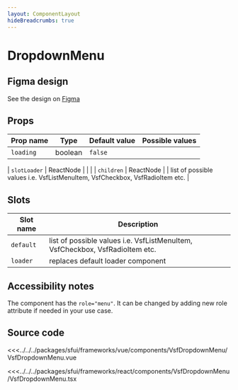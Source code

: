 ```yaml
---
layout: ComponentLayout
hideBreadcrumbs: true
---
```

# DropdownMenu

<Generate />

## Figma design

See the design on [Figma](https://www.figma.com/file/CWOkbpne0tDpSenT4ZEUTQ/%F0%9F%9B%A0-SFUI-2-%7C-Development?node-id=11445%3A17899&t=IUSzghVcH18rGovc-1)

## Props

| Prop name             | Type                       | Default value | Possible values                        |
|-----------------------|----------------------------|---------------|----------------------------------------|
|     `loading`         |     boolean                |  `false`      |                                        |
<!-- react -->
|     `slotLoader`      |     ReactNode              |               |                                        |
|     `children`        |     ReactNode              |               | list of possible values i.e.  VsfListMenuItem, VsfCheckbox, VsfRadioItem etc.       |
<!-- end react -->

<!-- vue -->
## Slots

| Slot name |            Description            |
| --------- | --------------------------------- |
| `default` | list of possible values i.e.  VsfListMenuItem, VsfCheckbox, VsfRadioItem etc. |
| `loader`  | replaces default loader component |
<!-- end vue -->

## Accessibility notes
The component has the `role="menu"`. It can be changed by adding new role attribute if needed in your use case.

## Source code

<!-- vue -->
<<<../../../packages/sfui/frameworks/vue/components/VsfDropdownMenu/VsfDropdownMenu.vue
<!-- end vue -->
<!-- react -->
<<<../../../packages/sfui/frameworks/react/components/VsfDropdownMenu/VsfDropdownMenu.tsx
<!-- end react -->
